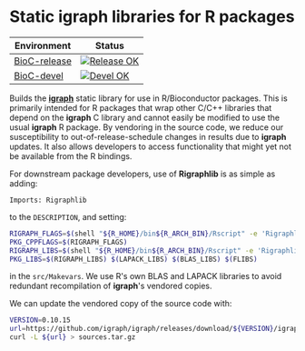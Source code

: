 # Static igraph libraries for R packages

|Environment|Status|
|---|---|
|[BioC-release](https://bioconductor.org/packages/release/bioc/html/Rigraphlib.html)|[![Release OK](https://bioconductor.org/shields/build/release/bioc/Rigraphlib.svg)](https://bioconductor.org/checkResults/release/bioc-LATEST/Rigraphlib/)|
|[BioC-devel](https://bioconductor.org/packages/devel/bioc/html/Rigraphlib.html)|[![Devel OK](https://bioconductor.org/shields/build/devel/bioc/Rigraphlib.svg)](https://bioconductor.org/checkResults/devel/bioc-LATEST/Rigraphlib/)|

Builds the [**igraph**](https://igraph.org) static library for use in R/Bioconductor packages.
This is primarily intended for R packages that wrap other C/C++ libraries that depend on the **igraph** C library and cannot easily be modified to use the usual **igraph** R package.
By vendoring in the source code, we reduce our susceptibility to out-of-release-schedule changes in results due to **igraph** updates.
It also allows developers to access functionality that might yet not be available from the R bindings.

For downstream package developers, use of **Rigraphlib** is as simple as adding:

```
Imports: Rigraphlib
```

to the `DESCRIPTION`, and setting:

```bash
RIGRAPH_FLAGS=$(shell "${R_HOME}/bin${R_ARCH_BIN}/Rscript" -e 'Rigraphlib::pkgconfig("PKG_CPPFLAGS")')
PKG_CPPFLAGS=$(RIGRAPH_FLAGS)
RIGRAPH_LIBS=$(shell "${R_HOME}/bin${R_ARCH_BIN}/Rscript" -e 'Rigraphlib::pkgconfig("PKG_LIBS")')
PKG_LIBS=$(RIGRAPH_LIBS) $(LAPACK_LIBS) $(BLAS_LIBS) $(FLIBS) 
```

in the `src/Makevars`.
We use R's own BLAS and LAPACK libraries to avoid redundant recompilation of **igraph**'s vendored copies.

We can update the vendored copy of the source code with:

```bash
VERSION=0.10.15
url=https://github.com/igraph/igraph/releases/download/${VERSION}/igraph-${VERSION}.tar.gz
curl -L ${url} > sources.tar.gz
```
